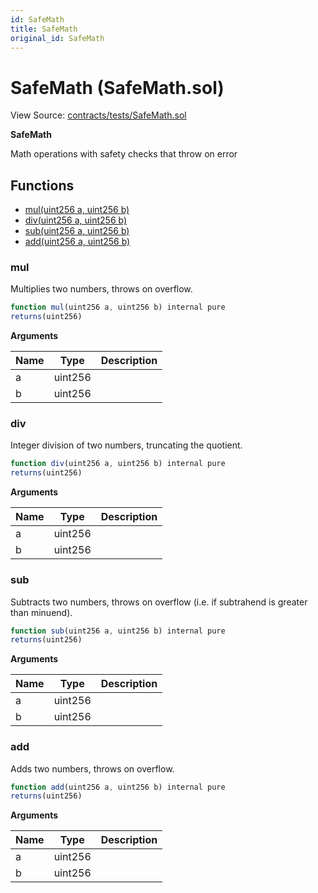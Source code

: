 ```yaml
---
id: SafeMath
title: SafeMath
original_id: SafeMath
---
```


# SafeMath (SafeMath.sol)

View Source: [contracts/tests/SafeMath.sol](https://github.com/vegaprotocol/MultisigControl/blob/solidoc/docs/SafeMath.md)

**SafeMath**

Math operations with safety checks that throw on error

## Functions

- [mul(uint256 a, uint256 b)](#mul)
- [div(uint256 a, uint256 b)](#div)
- [sub(uint256 a, uint256 b)](#sub)
- [add(uint256 a, uint256 b)](#add)

### mul

Multiplies two numbers, throws on overflow.

```js
function mul(uint256 a, uint256 b) internal pure
returns(uint256)
```

**Arguments**

| Name        | Type           | Description  |
| ------------- |------------- | -----|
| a | uint256 |  | 
| b | uint256 |  | 

### div

Integer division of two numbers, truncating the quotient.

```js
function div(uint256 a, uint256 b) internal pure
returns(uint256)
```

**Arguments**

| Name        | Type           | Description  |
| ------------- |------------- | -----|
| a | uint256 |  | 
| b | uint256 |  | 

### sub

Subtracts two numbers, throws on overflow (i.e. if subtrahend is greater than minuend).

```js
function sub(uint256 a, uint256 b) internal pure
returns(uint256)
```

**Arguments**

| Name        | Type           | Description  |
| ------------- |------------- | -----|
| a | uint256 |  | 
| b | uint256 |  | 

### add

Adds two numbers, throws on overflow.

```js
function add(uint256 a, uint256 b) internal pure
returns(uint256)
```

**Arguments**

| Name        | Type           | Description  |
| ------------- |------------- | -----|
| a | uint256 |  | 
| b | uint256 |  | 

